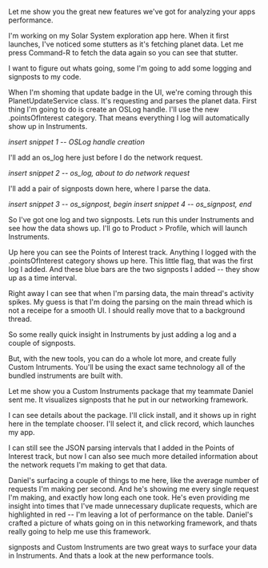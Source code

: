 Let me show you the great new features we've got for analyzing your apps performance.

I'm working on my Solar System exploration app here. When it first launches, I've noticed some stutters as it's fetching planet data. Let me press Command-R to fetch the data again so you can see that stutter.

I want to figure out whats going, some I'm going to add some logging and signposts to my code. 

When I'm shoming that update badge in the UI, we're coming through this PlanetUpdateService class. It's requesting and parses the planet data. First thing I'm going to do is create an OSLog handle. I'll use the new .pointsOfInterest category. That means everything I log will automatically show up in Instruments.

  *insert snippet 1 -- OSLog handle creation*

I'll add an os_log here just before I do the network request.

  *insert snippet 2 -- os_log, about to do network request*

I'll add a pair of signposts down here, where I parse the data.

  *insert snippet 3 -- os_signpost, begin*
  *insert snippet 4 -- os_signpost, end*

So I've got one log and two signposts. Lets run this under Instruments and see how the data shows up. I'll go to Product > Profile, which will launch Instruments.

Up here you can see the Points of Interest track. Anything I logged with the .pointsOfInterest category shows up here. This little flag, that was the first log I added. And these blue bars are the two signposts I added -- they show up as a time interval.

Right away I can see that when I'm parsing data, the main thread's activity spikes. My guess is that I'm doing the parsing on the main thread which is not a receipe for a smooth UI. I should really move that to a background thread.

So some really quick insight in Instruments by just adding a log and a couple of signposts. 

But, with the new tools, you can do a whole lot more, and create fully Custom Intruments. You'll be using the exact same technology all of the bundled instruments are built with.

Let me show you a Custom Instruments package that my teammate Daniel sent me. It visualizes signposts that he put in our networking framework.

I can see details about the package. I'll click install, and it shows up in right here in the template chooser. I'll select it, and click record, which launches my app.

I can still see the JSON parsing intervals that I added in the Points of Interest track, but now I can also see much more detailed information about the network requets I'm making to get that data.

Daniel's surfacing a couple of things to me here, like the average number of requests I'm making per second. And he's showing me every single request I'm making, and exactly how long each one took. He's even providing me insight into times that I've made unnecessary duplicate requests, which are highlighted in red -- I'm leaving a lot of performance on the table. Daniel's crafted a picture of whats going on in this networking framework, and thats really going to help me use this framework.

signposts and Custom Instruments are two great ways to surface your data in Instruments. And thats a look at the new performance tools.
